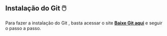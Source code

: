 ## Instalação do Git :computer_mouse:

Para fazer a instalação do Git  , basta acessar o site [**Baixe Git aqui**](https://git-scm.com/) e seguir o passo a passo.